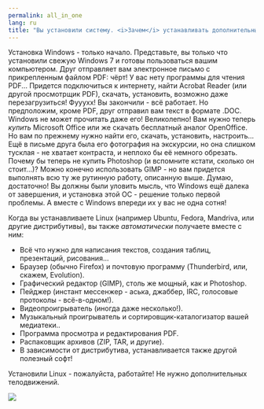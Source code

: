 ```yaml
---
permalink: all_in_one
lang: ru
title: "Вы установили систему. <i>Зачем</i> устанавливать дополнительный софт?!"
---
```


Установка Windows - только начало. Представьте, вы только что установили
свежую Windows 7 и готовы пользоваться вашим компьютером. Друг отправляет
вам электронное письмо с прикрепленным файлом PDF: чёрт! У вас нету программы
для чтения PDF... Придется подключиться к интернету, найти Acrobat Reader
(или другой просмотрщик PDF), скачать, установить, возможно даже перезагрузиться!
Фууухх! Вы закончили - всё работает. Но предположим, кроме PDF, друг отправил вам
текст в формате .DOC. Windows не может прочитать даже его! Великолепно! Вам
нужно теперь <i>купить</i> Microsoft Office или же скачать бесплатный аналог
OpenOffice. Но вам по прежнему нужно найти его, скачать, установить, настроить...
Ещё в письме друга была его фотография на экскурсии, но она слишком тусклая -
не хватает контраста, и неплохо бы её немного обрезать. Почему бы теперь
не купить Photoshop (и вспомните кстати, сколько он стоит...)? Можно конечно
использовать GIMP - но вам придется выполнять всю ту же рутинную работу,
описанную выше. Думаю, достаточно! Вы должны были уловить мысль, что Windows
ещё далека от завершения, и установка этой ОС - решение только первой проблемы.
А вместе с Windows впереди их у вас не одна сотня! 

 Когда вы устанавливаете Linux (например Ubuntu, Fedora, Mandriva, или другие
дистрибутивы), вы также <i>автоматически</i> получаете вместе с ним:

<ul>

<li>Всё что нужно для написания текстов, создания таблиц, презентаций, рисования...</li>
<li>Браузер (обычно Firefox) и почтовую программу (Thunderbird, или, скажем, Evolution).</li>
<li>Графический редактор (GIMP), столь же мощный, как и Photoshop.</li>
<li>Пейджер (инстант мессенжер - аська, джаббер, IRC, голосовые протоколы - всё-в-одном!).</li>
<li>Видеопроигрыватель (иногда даже несколько!).</li>
<li>Музыкальный проигрыватель и сортировщик-каталогизатор вашей медиатеки..</li>
<li>Программа просмотра и редактирования PDF.</li>
<li>Распаковщик архивов (ZIP, TAR, и другие).</li>
<li>В зависимости от дистрибутива, устанавливается также другой полезный софт!</li>
</ul>

Установили Linux - пожалуйста, работайте! Не нужно дополнительных телодвижений.

<img src="Images/app_menu.png" />





